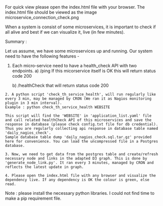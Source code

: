 For quick view please open the index.html file with your browser. The index.html file should be viewed as the image microservice_connection_check.png

When a system is consist of some microservices, it is important to check if all alive and best if we can visualize it, live (in few minutes).

Summary :

Let us assume, we have some microservices up and running. Our system need to have the following features  -

   1. Each micro-service need to have a health_check API with two endpoints.
         a) /ping
            If this micorservice itself is OK
            this will return status code 200

         b) /healthCheck
          that will return status code 200

    2. A python script 'check_th_service_health', will run regularly like every 3 min, may be managed by CRON (We ran it as Nagios monitoring plugin in 3 min interval).
    Example : python check_th_service_health WEBSITE  

    This script will find the 'WEBSITE' in 'application_list.yaml' file and call related healthCheck API of this microservices and save the response in database (please check config.txt file for db credential). Thus you are regularly collecting api response in database table named 'daily_nagios_check'.
    Sample database table dump 'daily_nagios_check.sql.tar.gz' provided here for convenience. You can load the uncompressed file in a Postgres database.

    3. Now, we need to get data from the postgres table and create/refresh necessary node and links in the adapted D3 graph. This is done by 'generate_node_link.py'. It ran every 3 minutes, managed by CRON and reflects the latest update in graph.

    4. Please open the index.html file with any browser and visualize the dependency live. If any dependency is OK the colour is green, else read.

Note : please install the necessary python libraries.  I could not find time to make a pip requirement file. 
